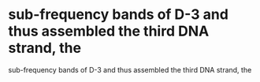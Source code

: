 # sub-frequency bands of D-3 and thus assembled the third DNA strand, the

sub-frequency bands of D-3 and thus assembled the third DNA strand, the